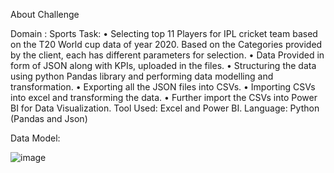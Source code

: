 About Challenge

Domain : Sports
Task:
•	Selecting top 11 Players for IPL cricket team based on the T20 World cup data of year 2020. Based on the Categories provided by the client, each has different parameters for selection.
•	Data Provided in form of JSON along with KPIs, uploaded in the files.
•	Structuring the data using python Pandas library and performing data modelling and transformation.
•	Exporting all the JSON files into CSVs.
•	Importing CSVs into excel and transforming the data.
•	Further import the CSVs into Power BI for Data Visualization.
Tool Used: Excel and Power BI.
Language: Python (Pandas and Json)

Data Model:

![image](https://github.com/nupur711/IPL-Indian-Premier-league-Data-Analytics-Project/assets/28728455/e482eb51-9034-43c1-9c8f-455db71767af)



